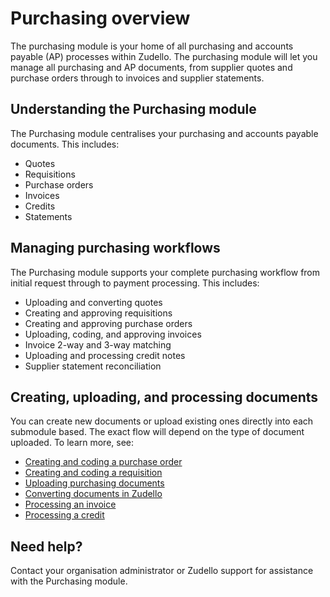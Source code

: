 # Purchasing overview

The purchasing module is your home of all purchasing and accounts payable (AP) processes within Zudello. The purchasing module will let you manage all purchasing and AP documents, from supplier quotes  and purchase orders through to invoices and supplier statements. 

## Understanding the Purchasing module

The Purchasing module centralises your purchasing and accounts payable documents. This includes:

- Quotes
- Requisitions
- Purchase orders
- Invoices
- Credits
- Statements

## Managing purchasing workflows

The Purchasing module supports your complete purchasing workflow from initial request through to payment processing. This includes:

- Uploading and converting quotes
- Creating and approving requisitions
- Creating and approving purchase orders
- Uploading, coding, and approving invoices
- Invoice 2-way and 3-way matching
- Uploading and processing credit notes
- Supplier statement reconciliation

## Creating, uploading, and processing documents

You can create new documents or upload existing ones directly into each submodule based. The exact flow will depend on the type of document uploaded. To learn more, see:

- [Creating and coding a purchase order](Creating%20and%20coding%20a%20purchase%20order.md)
- [Creating and coding a requisition](Creating%20and%20coding%20a%20requisition.md)
- [Uploading purchasing documents](Uploading%20purchasing%20documents.md)
- [Converting documents in Zudello](Converting%20documents%20in%20Zudello.md)
- [Processing an invoice](Processing%20an%20invoice.md)
- [Processing a credit](Processing%20a%20credit.md)
<!-- - Two-way matching
- Three-way matching -->

## Need help?

Contact your organisation administrator or Zudello support for assistance with the Purchasing module.